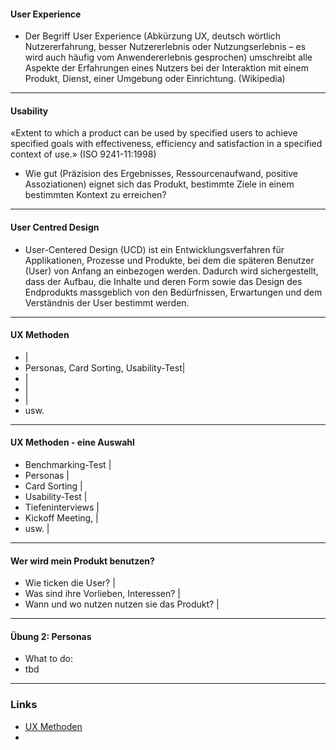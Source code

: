 #### User Experience

- Der Begriff User Experience (Abkürzung UX, deutsch wörtlich Nutzererfahrung, besser Nutzererlebnis oder Nutzungserlebnis – es wird auch häufig vom Anwendererlebnis gesprochen) umschreibt alle Aspekte der Erfahrungen eines Nutzers bei der Interaktion mit einem Produkt, Dienst, einer Umgebung oder Einrichtung. (Wikipedia)

---

#### Usability 
«Extent to which a product can be used by specified users to achieve specified goals with effectiveness, efficiency and satisfaction in a specified context of use.» (ISO 9241-11:1998)
- Wie gut (Präzision des Ergebnisses, Ressourcenaufwand, positive Assoziationen) eignet sich das Produkt, bestimmte Ziele in einem bestimmten Kontext zu erreichen?

---

#### User Centred Design
- User-Centered Design (UCD) ist ein Entwicklungsverfahren für Applikationen, Prozesse und Produkte, bei dem die späteren Benutzer (User) von Anfang an einbezogen werden. Dadurch wird sichergestellt, dass der Aufbau, die Inhalte und deren Form sowie das Design des Endprodukts massgeblich von den Bedürfnissen, Erwartungen und dem Verständnis der User bestimmt werden. 

---

#### UX Methoden
-  |
- Personas,  Card Sorting, Usability-Test|
-  |
-  |
-  |
- usw.

---


#### UX Methoden - eine Auswahl
- Benchmarking-Test |
- Personas |
- Card Sorting |
- Usability-Test |
- Tiefeninterviews |
- Kickoff Meeting, |
- usw. |

---

#### Wer wird mein Produkt benutzen?
- Wie ticken die User? |
- Was sind ihre Vorlieben, Interessen? |  
- Wann und wo nutzen nutzen sie das Produkt? |

---

#### Übung 2: Personas
- What to do:
- tbd

---

### Links

- [UX Methoden](https://www.usability.de/leistungen/methoden.html)
- 

